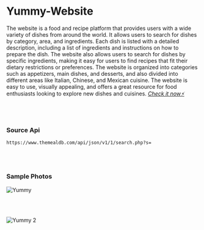 # Yummy-Website

The website is a food and recipe platform that provides users with a wide variety of dishes from around the world. It allows users to search for dishes by category, area, and ingredients. Each dish is listed with a detailed description, including a list of ingredients and instructions on how to prepare the dish. The website also allows users to search for dishes by specific ingredients, making it easy for users to find recipes that fit their dietary restrictions or preferences. The website is organized into categories such as appetizers, main dishes, and desserts, and also divided into different areas like Italian, Chinese, and Mexican cuisine. The website is easy to use, visually appealing, and offers a great resource for food enthusiasts looking to explore new dishes and cuisines. *<a href="https://dragon-h22.github.io/Yummy-Website/" target="_blank"> Check it now⚡</a>*

<br><br>

### Source Api
``` https://www.themealdb.com/api/json/v1/1/search.php?s= ```

<br><br>

### Sample Photos 


![Yummy](https://user-images.githubusercontent.com/88390970/213385925-0aa1cb87-2d09-40b3-b09d-98a50482f330.png)

<br><br>

![Yummy 2](https://user-images.githubusercontent.com/88390970/213385939-ac88759d-a465-43fc-a93c-7571071c6320.png)

